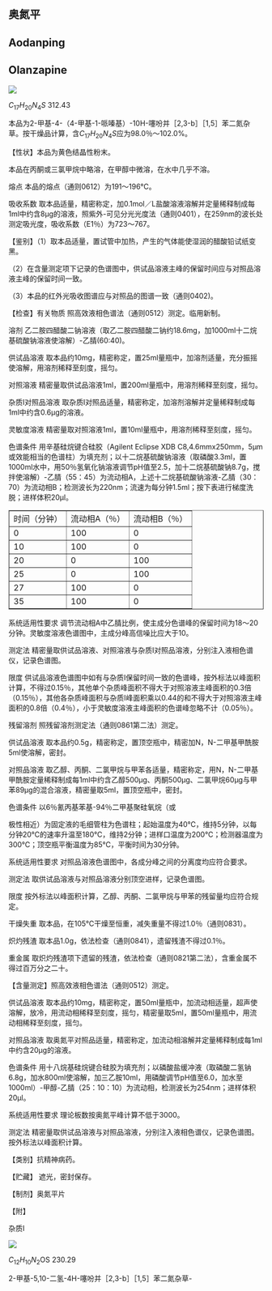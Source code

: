 ## 奥氮平

## Aodanping

## Olanzapine

<!-- C H _ { 3 } N HN S CH3  -->
![](https://web-api.textin.com/ocr_image/external/e2de790e4c1183a6.jpg)

$C_{17}H_{20}N_{4}S$ 312.43

本品为2-甲基-4-（4-甲基-1-哌嗪基）-10H-噻吩并［2,3-b］［1,5］苯二氮杂草。按干燥品计算，含$C_{17}H_{20}N_{4}S$应为98.0％～102.0%。

【性状】本品为黄色结晶性粉末。

本品在丙酮或三氯甲烷中略溶，在甲醇中微溶，在水中几乎不溶。

熔点 本品的熔点（通则0612）为191～196℃。

吸收系数 取本品适量，精密称定，加0.1mol／L盐酸溶液溶解并定量稀释制成每1ml中约含8μg的溶液，照紫外-可见分光光度法（通则0401），在259nm的波长处测定吸光度，吸收系数（E1％）为723～767。

【鉴别】（1）取本品适量，置试管中加热，产生的气体能使湿润的醋酸铅试纸变黑。

（2）在含量测定项下记录的色谱图中，供试品溶液主峰的保留时间应与对照品溶液主峰的保留时间一致。

（3）本品的红外光吸收图谱应与对照品的图谱一致（通则0402)。

【检查】有关物质 照高效液相色谱法（通则0512）测定。临用新制。

溶剂 乙二胺四醋酸二钠溶液（取乙二胺四醋酸二钠约18.6mg，加1000ml十二烷基硫酸钠溶液使溶解）-乙腈(60:40)。

供试品溶液 取本品约10mg，精密称定，置25ml量瓶中，加溶剂适量，充分振摇使溶解，用溶剂稀释至刻度，摇匀。

对照溶液 精密量取供试品溶液1ml，置200ml量瓶中，用溶剂稀释至刻度，摇匀。

杂质I对照品溶液 取杂质I对照品适量，精密称定，加溶剂溶解并定量稀释制成每1ml中约含0.6μg的溶液。

灵敏度溶液 精密量取对照溶液1ml，置10ml量瓶中，用溶剂稀释至刻度，摇匀。

色谱条件 用辛基硅烷键合硅胶（Agilent Eclipse XDB C8,4.6mmx250mm，5μm或效能相当的色谱柱）为填充剂；以十二烷基硫酸钠溶液（取磷酸3.3ml，置1000ml水中，用50％氢氧化钠溶液调节pH值至2.5，加十二烷基硫酸钠8.7g，搅拌使溶解）-乙腈（55：45）为流动相A，上述十二烷基硫酸钠溶液-乙腈（30：70）为流动相B；检测波长为220nm；流速为每分钟1.5ml；按下表进行梯度洗脱；进样体积20μl。

<table border="1" ><tr>
<td colspan="1" rowspan="1">时间（分钟）</td>
<td colspan="1" rowspan="1">流动相A（％）</td>
<td colspan="1" rowspan="1">流动相B（％）</td>
</tr><tr>
<td colspan="1" rowspan="1">0 </td>
<td colspan="1" rowspan="1">100 </td>
<td colspan="1" rowspan="1">0 </td>
</tr><tr>
<td colspan="1" rowspan="1">10 </td>
<td colspan="1" rowspan="1">100 </td>
<td colspan="1" rowspan="1">0 </td>
</tr><tr>
<td colspan="1" rowspan="1">20 </td>
<td colspan="1" rowspan="1">0 </td>
<td colspan="1" rowspan="1">100 </td>
</tr><tr>
<td colspan="1" rowspan="1">25 </td>
<td colspan="1" rowspan="1">0 </td>
<td colspan="1" rowspan="1">100 </td>
</tr><tr>
<td colspan="1" rowspan="1">27 </td>
<td colspan="1" rowspan="1">100 </td>
<td colspan="1" rowspan="1">0 </td>
</tr><tr>
<td colspan="1" rowspan="1">35 </td>
<td colspan="1" rowspan="1">100 </td>
<td colspan="1" rowspan="1">0 </td>
</tr></table>

系统适用性要求 调节流动相A中乙腈比例，使主成分色谱峰的保留时间为18～20分钟。灵敏度溶液色谱图中，主成分峰高信噪比应大于10。

测定法 精密量取供试品溶液、对照溶液与杂质I对照品溶液，分别注入液相色谱仪，记录色谱图。

限度 供试品溶液色谱图中如有与杂质I保留时间一致的色谱峰，按外标法以峰面积计算，不得过0.15％，其他单个杂质峰面积不得大于对照溶液主峰面积的0.3倍（0.15％），其他各杂质峰面积与杂质I峰面积乘以0.44的和不得大于对照溶液主峰面积的0.8倍（0.4％），小于灵敏度溶液主峰面积的色谱峰忽略不计（0.05％）。

残留溶剂 照残留溶剂测定法（通则0861第二法）测定。

供试品溶液 取本品约0.5g，精密称定，置顶空瓶中，精密加N，N-二甲基甲酰胺5ml使溶解，密封。

对照品溶液 取乙醇、丙酮、二氯甲烷与甲苯各适量，精密称定，用N，N-二甲基甲酰胺定量稀释制成每1ml中约含乙醇500μg、丙酮500μg、二氯甲烷60μg与甲苯89μg的混合溶液，精密量取5ml，置顶空瓶中，密封。

色谱条件 以6％氰丙基苯基-94％二甲基聚硅氧烷（或

极性相近）为固定液的毛细管柱为色谱柱；起始温度为40℃，维持5分钟，以每分钟20℃的速率升温至180℃，维持2分钟；进样口温度为200℃；检测器温度为300℃；顶空瓶平衡温度为85℃，平衡时间为30分钟。

系统适用性要求 对照品溶液色谱图中，各成分峰之间的分离度均应符合要求。

测定法 取供试品溶液与对照品溶液分别顶空进样，记录色谱图。

限度 按外标法以峰面积计算，乙醇、丙酮、二氯甲烷与甲苯的残留量均应符合规定。

干燥失重 取本品，在105℃干燥至恒重，减失重量不得过1.0％（通则0831）。

炽灼残渣 取本品1.0g，依法检查（通则0841），遗留残渣不得过0.1％。

重金属 取炽灼残渣项下遗留的残渣，依法检查（通则0821第二法），含重金属不得过百万分之二十。

【含量测定】照高效液相色谱法（通则0512）测定。

供试品溶液 取本品约10mg，精密称定，置50ml量瓶中，加流动相适量，超声使溶解，放冷，用流动相稀释至刻度，摇匀，精密量取5ml，置50ml量瓶中，用流动相稀释至刻度，摇匀。

对照品溶液 取奥氮平对照品适量，精密称定，加流动相溶解并定量稀释制成每1ml中约含20μg的溶液。

色谱条件 用十八烷基硅烷键合硅胶为填充剂；以磷酸盐缓冲液（取磷酸二氢钠6.8g，加水800ml使溶解，加三乙胺10ml，用磷酸调节pH值至6.0，加水至1000ml）-甲醇-乙腈（25：10：10）为流动相，检测波长为254nm；进样体积20μl。

系统适用性要求 理论板数按奥氮平峰计算不低于3000。

测定法 精密量取供试品溶液与对照品溶液，分别注入液相色谱仪，记录色谱图。按外标法以峰面积计算。

【类别】抗精神病药。

【贮藏】 遮光，密封保存。

【制剂】奥氮平片

【附】

杂质I

<!-- H _ { 3 } C S H N. O N H  -->
![](https://web-api.textin.com/ocr_image/external/1a9670d8de2b06ab.jpg)

$C_{12}H_{10}N_{2}$OS 230.29

2-甲基-5,10-二氢-4H-噻吩并［2,3-b］［1,5］苯二氮杂草-